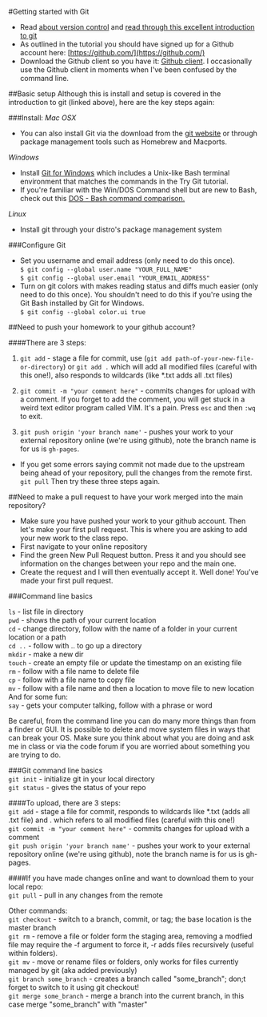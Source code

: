 #Getting started with Git

* Read [about version control](http://git-scm.com/book/en/v2/Getting-Started-About-Version-Control) and [read through this excellent introduction to git](https://sklise.com/2012/09/22/introduction-to-git/)
* As outlined in the tutorial you should have signed up for a Github account here: [https://github.com/](https://github.com/)
* Download the Github client so you have it: [Github client](https://desktop.github.com/). I occasionally use the Github client in moments when I've been confused by the command line.

##Basic setup
Although this is install and setup is covered in the introduction to git (linked above), here are the key steps again:

###Install:
*Mac OSX*
* You can also install Git via the download from the [git website](http://git-scm.com/download) or through package management tools such as Homebrew and Macports.  

*Windows*

* Install [Git for Windows](https://git-for-windows.github.io/) which includes a Unix-like Bash terminal environment that matches the commands in the Try Git tutorial.  
* If you're familiar with the Win/DOS Command shell but are new to Bash, check out this [DOS - Bash command comparison.](http://www.yolinux.com/TUTORIALS/unix_for_dos_users.html)  

*Linux*
* Install git through your distro's package management system

###Configure Git

* Set you username and email address (only need to do this once).  
```$ git config --global user.name "YOUR_FULL_NAME"```  
```$ git config --global user.email "YOUR_EMAIL_ADDRESS"```  
* Turn on git colors with makes reading status and diffs much easier (only need to do this once). You shouldn't need to do this if you're using the Git Bash installed by Git for Windows.  
```$ git config --global color.ui true```  

##Need to push your homework to your github account?

####There are 3 steps:  

1) ```git add``` - stage a file for commit, use (```git add path-of-your-new-file-or-directory```) or ```git add .``` which will add all modified files (careful with this one!), also responds to wildcards (like *.txt adds all .txt files)

2) ```git commit -m "your comment here"``` - commits changes for upload with a comment. If you forget to add the comment, you will get stuck in a weird text editor program called VIM. It's a pain. Press ```esc``` and then ```:wq``` to exit.

3) ```git push origin 'your branch name'``` - pushes your work to your external repository online (we're using github), note the branch name is for us is ```gh-pages```.  

* If you get some errors saying commit not made due to the upstream being ahead of your repository, pull the changes from the remote first. ```git pull``` Then try these three steps again.

##Need to make a pull request to have your work merged into the main repository?

* Make sure you have pushed your work to your github account. Then let's make your first pull request. This is where you are asking to add your new work to the class repo.
* First navigate to your online repository
* Find the green New Pull Request button. Press it and you should see information on the changes between your repo and the main one. 
* Create the request and I will then eventually accept it. Well done! You've made your first pull request.

###Command line basics
 
```ls``` - list file in directory  
```pwd``` - shows the path of your current location  
```cd``` - change directory, follow with the name of a folder in your current location or a path  
```cd ..``` - follow with .. to go up a directory  
```mkdir``` - make a new dir  
```touch``` - create an empty file or update the timestamp on an existing file  
```rm``` - follow with a file name to delete file  
```cp``` - follow with a file name to copy file  
```mv``` - follow with a file name and then a location to move file to new location  
And for some fun:  
```say``` - gets your computer talking, follow with a phrase or word  

Be careful, from the command line you can do many more things than from a finder or GUI. It is possible to delete and move system files in ways that can break your OS. Make sure you think about what you are doing and ask me in class or via the code forum if you are worried about something you are trying to do.  

###Git command line basics  
```git init``` - initialize git in your local directory  
```git status``` - gives the status of your repo  

####To upload, there are 3 steps:  
```git add``` - stage a file for commit, responds to wildcards like *.txt (adds all .txt file) and . which refers to all modified files (careful with this one!)  
```git commit -m "your comment here"``` - commits changes for upload with a comment  
```git push origin 'your branch name'``` - pushes your work to your external repository online (we're using github), note the branch name is for us is gh-pages.  

####If you have made changes online and want to download them to your local repo:  
```git pull``` - pull in any changes from the remote    

Other commands:  
```git checkout``` - switch to a branch, commit, or tag; the base location is the master branch  
```git rm``` - remove a file or folder form the staging area, removing a modfied file may require the -f argument to force it, -r adds files recursively (useful within folders).    
```git mv``` - move or rename files or folders, only works for files currently managed by git (aka added previously)  
```git branch some_branch``` - creates a branch called "some_branch"; don;t forget to switch to it using git checkout!  
```git merge some_branch``` - merge a branch into the current branch, in this case merge "some_branch" with "master"  
